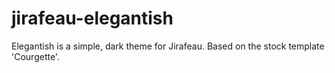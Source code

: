 # jirafeau-elegantish
Elegantish is a simple, dark theme for Jirafeau. Based on the stock template 'Courgette'.
